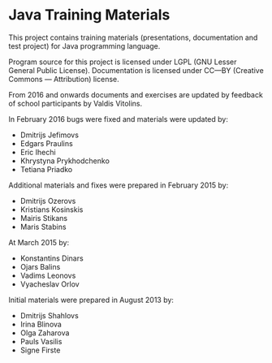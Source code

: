 # Java Training Materials

This project contains training materials (presentations, documentation and test project)
for Java programming language.

Program source for this project is licensed under LGPL (GNU Lesser General Public License).
Documentation is licensed under CC—BY (Creative Commons — Attribution) license.

From 2016 and onwards documents and exercises are updated by feedback of school
participants by Valdis Vitolins.

In February 2016 bugs were fixed and materials were updated by:

* Dmitrijs Jefimovs
* Edgars Praulins
* Eric Ihechi
* Khrystyna Prykhodchenko
* Tetiana Priadko

Additional materials and fixes were prepared in February 2015 by:

* Dmitrijs Ozerovs
* Kristians Kosinskis
* Mairis Stikans
* Maris Stabins

At March 2015 by:

* Konstantins Dinars
* Ojars Balins
* Vadims Leonovs
* Vyacheslav Orlov

Initial materials were prepared in August 2013 by:

* Dmitrijs Shahlovs
* Irina Blinova
* Olga Zaharova
* Pauls Vasilis
* Signe Firste
